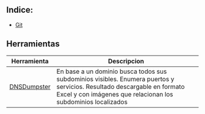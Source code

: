 ## Indice:
- [Git](https://github.com/Mueltex/cheatsheets/blob/main/git-cheat-sheet.pdf)

## Herramientas
| Herramienta      | Descripcion |
| ----------- | ----------- |
| [DNSDumpster](https://dnsdumpster.com/)      | En base a un dominio busca todos sus subdominios visibles. Enumera puertos y servicios. Resultado descargable en formato Excel y con imágenes que relacionan los subdominios localizados       |

